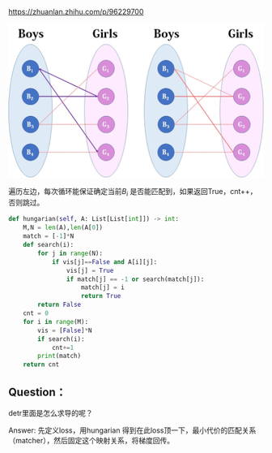 https://zhuanlan.zhihu.com/p/96229700

<img src="../../material/v2-84370dc7e8a5510007c941d35b737c0e_1440w.jpg" alt="v2-84370dc7e8a5510007c941d35b737c0e_1440w" style="zoom: 50%;" />

遍历左边，每次循环能保证确定当前$B_{i}$ 是否能匹配到，如果返回True，cnt++，否则跳过。

~~~~python
def hungarian(self, A: List[List[int]]) -> int:
    M,N = len(A),len(A[0])
    match = [-1]*N
    def search(i):
        for j in range(N):
            if vis[j]==False and A[i][j]:
                vis[j] = True
                if match[j] == -1 or search(match[j]):
                    match[j] = i
                    return True
        return False
    cnt = 0
    for i in range(M):
        vis = [False]*N
        if search(i):
            cnt+=1
        print(match)
    return cnt
~~~~



## Question：

detr里面是怎么求导的呢？

Answer: 先定义loss，用hungarian 得到在此loss顶一下，最小代价的匹配关系（matcher），然后固定这个映射关系，将梯度回传。